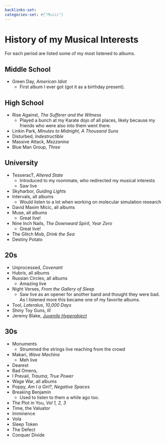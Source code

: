 ```yaml
---
backlinks-set: 
categories-set: #{"Music"}
---
```

# History of my Musical Interests

For each period are listed some of my most listened to albums.

## Middle School

 - Green Day, *American Idiot*
   - First album I ever got (got it as a birthday present).

## High School

 - Rise Against, *The Sufferer and the Witness*
   - Played a bunch at my Karate dojo of all places, likely because my friends
     who were also into them went there.
 - Linkin Park, *Minutes to Midnight*, *A Thousand Suns*
 - Disturbed, *Indestructible*
 - Massive Attack, *Mezzanine*
 - Blue Man Group, *Three*

## University

 - TesseracT, *Altered State*
   - Introduced to my roommate, who redirected my musical interests
   - Saw live
 - Skyharbor, *Guiding Lights*
 - Intervals, all albums
   - Would listen to a lot when working on molecular simulation research
 - David Maxim Micic, all albums
 - Muse, all albums
   - Great live!
 - Nine Inch Nails, *The Downward Spiril*, *Year Zero*
   - Great live!
 - The Glitch Mob, *Drink the Sea*
 - Destiny Potato

## 20s

 - Unprocessed, *Covenant*
 - Hubris, all albums
 - Russian Circles, all albums
   - Amazing live
 - Night Verses, *From the Gallery of Sleep*
   - Saw live as an opener for another band and thought they were bad.
     As I listened more this became one of my favorite albums.
 - Tool, *Lateralus*, *10,000 Days*
 - Shiny Toy Guns, *III*
 - Jeremy Blake, [*Juvenile Hyperobject*](https://soundvision.bandcamp.com/album/juvenile-hyperobject-deluxe-edition)

## 30s

 - Monuments
   - Strummed the strings live reaching from the crowd
 - Makari, *Wave Machine*
   - Meh live
 - Dearest
 - Bad Omens, 
 - I Prevail, *Trauma*, *True Power*
 - Wage War, all albums
 - Poppy, *Am I a Girl?*, *Negative Spaces*
 - Breaking Benjamin
   - Used to listen to them a while ago too.
 - The Plot in You, *Vol 1, 2, 3*
 - Time, the Valuator
 - Imminence
 - Vola
 - Sleep Token
 - The Defect
 - Conquer Divide